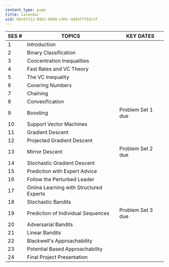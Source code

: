 ```yaml
---
content_type: page
title: Calendar
uid: 00c6f312-09b2-8688-c99c-4d947ff93c3f
---
```


| SES # | TOPICS | KEY DATES |
| --- | --- | --- |
| 1 | Introduction | &nbsp; |
| 2 | Binary Classification | &nbsp; |
| 3 | Concentration Inequalities | &nbsp; |
| 4 | Fast Rates and VC Theory | &nbsp; |
| 5 | The VC Inequality | &nbsp; |
| 6 | Covering Numbers | &nbsp; |
| 7 | Chaining | &nbsp; |
| 8 | Convexification | &nbsp; |
| 9 | Boosting | Problem Set 1 due |
| 10 | Support Vector Machines | &nbsp; |
| 11 | Gradient Descent | &nbsp; |
| 12 | Projected Gradient Descent | &nbsp; |
| 13 | Mirror Descent | Problem Set 2 due |
| 14 | Stochastic Gradient Descent | &nbsp; |
| 15 | Prediction with Expert Advice | &nbsp; |
| 16 | Follow the Perturbed Leader | &nbsp; |
| 17 | Online Learning with Structured Experts | &nbsp; |
| 18 | Stochastic Bandits | &nbsp; |
| 19 | Prediction of Individual Sequences | Problem Set 3 due |
| 20 | Adversarial Bandits | &nbsp; |
| 21 | Linear Bandits | &nbsp; |
| 22 | Blackwell's Approachability | &nbsp; |
| 23 | Potential Based Approachability | &nbsp; |
| 24 | Final Project Presentation |